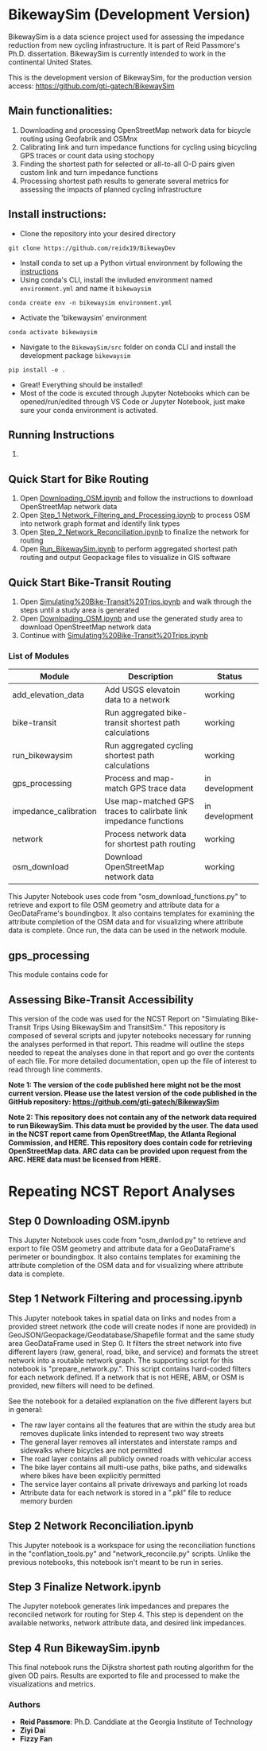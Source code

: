 # BikewaySim (Development Version)
BikewaySim is a data science project used for assessing the impedance reduction from new cycling infrastructure. It is part of Reid Passmore's Ph.D. dissertation. BikewaySim is currently intended to work in the continental United States.

This is the development version of BikewaySim, for the production version access: https://github.com/gti-gatech/BikewaySim


## Main functionalities:
1. Downloading and processing OpenStreetMap network data for bicycle routing using Geofabrik and OSMnx
1. Calibrating link and turn impedance functions for cycling using bicycling GPS traces or count data using stochopy
1. Finding the shortest path for selected or all-to-all O-D pairs given custom link and turn impedance functions
1. Processing shortest path results to generate several metrics for assessing the impacts of planned cycling infrastructure

## Install instructions:
- Clone the repository into your desired directory
```
git clone https://github.com/reidx19/BikewayDev
```
- Install conda to set up a Python virtual environment by following the [instructions](https://docs.conda.io/projects/conda/en/latest/user-guide/install/index.html)
- Using conda's CLI, install the invluded environment named `environment.yml` and name it `bikewaysim`
```
conda create env -n bikewaysim environment.yml
```
- Activate the 'bikewaysim' environment
```
conda activate bikewaysim
```
- Navigate to the `BikewaySim/src` folder on conda CLI and install the development package `bikewaysim`
```
pip install -e .
```
- Great! Everything should be installed!
- Most of the code is excuted through Jupyter Notebooks which can be opened/run/edited through VS Code or Jupyter Notebook, just make sure your conda environment is activated.
## Running Instructions

1. 

## Quick Start for Bike Routing
1. Open [Downloading_OSM.ipynb](./osm_download/Downloading_OSM.ipynb) and follow the instructions to download OpenStreetMap network data
1. Open [Step_1 Network_Filtering_and_Processing.ipynb](./network/Step_1_Network_Filtering.ipynb) to process OSM into network graph format and identify link types
1. Open [Step_2_Network_Reconciliation.ipynb](./network/Step_2_Network_Reconciliation.ipynb) to finalize the network for routing
1. Open [Run_BikewaySim.ipynb](./bikewaysim/Run_BikewaySim.ipynb) to perform aggregated shortest path routing and output Geopackage files to visualize in GIS software

## Quick Start Bike-Transit Routing
1. Open [Simulating%20Bike-Transit%20Trips.ipynb](./bike_transit/Simulating%20Bike-Transit%20Trips.ipynb) and walk through the steps until a study area is generated
1. Open [Downloading_OSM.ipynb](./osm_download/Downloading_OSM.ipynb) and use the generated study area to download OpenStreetMap network data
1. Continue with [Simulating%20Bike-Transit%20Trips.ipynb](./bike_transit/Simulating%20Bike-Transit%20Trips.ipynb)

### List of Modules

| Module                 | Description                | Status |
|------------------------|----------------------------|---|
| add_elevation_data     | Add USGS elevatoin data to a network | working  |
| bike-transit           | Run aggregated bike-transit shortest path calculations | working |                    
| run_bikewaysim         | Run aggregated cycling shortest path calculations | working |
| gps_processing         | Process and map-match GPS trace data | in development  |   
| impedance_calibration  | Use map-matched GPS traces to calirbate link impedance functions | in development |
| network                | Process network data for shortest path routing          | working
| osm_download           | Download OpenStreetMap network data             | working


This Jupyter Notebook uses code from "osm_download_functions.py" to retrieve and export to file OSM geometry and attribute data for a GeoDataFrame's boundingbox. It also contains templates for examining the attribute completion of the OSM data and for visualizing where attribute data is complete. Once run, the data can be used in the network module.

## gps_processing
This module contains code for 

## 

## Assessing Bike-Transit Accessibility




This version of the code was used for the NCST Report on "Simulating Bike-Transit Trips Using BikewaySim and TransitSim." This repository is composed of several scripts and jupyter notebooks necessary for running the analyses performed in that report. This readme will outline the steps needed to repeat the analyses done in that report and go over the contents of each file. For more detailed documentation, open up the file of interest to read through line comments.

__Note 1: The version of the code published here might not be the most current version. 
Please use the latest version of the code published in the GitHub repository:
https://github.com/gti-gatech/BikewaySim__

__Note 2: This repository does not contain any of the network data required to run BikewaySim. This data must be provided by the user. The data used in the NCST report came from OpenStreetMap, the Atlanta Regional Commission, and HERE. This repository does contain code for retrieving OpenStreetMap data. ARC data can be provided upon request from the ARC. HERE data must be licensed from HERE.__

# Repeating NCST Report Analyses

## Step 0 Downloading OSM.ipynb
This Jupyter Notebook uses code from "osm_dwnlod.py" to retrieve and export to file OSM geometry and attribute data for a GeoDataFrame's perimeter or boundingbox. It also contains templates for examining the attribute completion of the OSM data and for visualizing where attribute data is complete.

## Step 1 Network Filtering and processing.ipynb
This Jupyter notebook takes in spatial data on links and nodes from a provided street network (the code will create nodes if none are provided) in GeoJSON/Geopackage/Geodatabase/Shapefile format and the same study area GeoDataFrame used in Step 0. It filters the street network into five different layers (raw, general, road, bike, and service) and formats the street network into a routable network graph. The supporting script for this notebook is "prepare_network.py.". This script contains hard-coded filters for each network defined. If a network that is not HERE, ABM, or OSM is provided, new filters will need to be defined.

See the notebook for a detailed explanation on the five different layers but in general:

- The raw layer contains all the features that are within the study area but removes duplicate links intended to represent two way streets
- The general layer removes all interstates and interstate ramps and sidewalks where bicycles are not permitted
- The road layer contains all publicly owned roads with vehicular access
- The bike layer contains all multi-use paths, bike paths, and sidewalks where bikes have been explicitly permitted
- The service layer contains all private driveways and parking lot roads
- Attribute data for each network is stored in a ".pkl" file to reduce memory burden

## Step 2 Network Reconciliation.ipynb
This Jupyter notebook is a workspace for using the reconciliation functions in the "conflation_tools.py" and "network_reconcile.py" scripts. Unlike the previous notebooks, this notebook isn't meant to be run in series. 

## Step 3 Finalize Network.ipynb
The Jupyter notebook generates link impedances and prepares the reconciled network for routing for Step 4. This step is dependent on the available networks, network attribute data, and desired link impedances.

## Step 4 Run BikewaySim.ipynb
This final notebook runs the Dijkstra shortest path routing algorithm for the given OD pairs. Results are exported to file and processed to make the visualizations and metrics.

### Authors
- **Reid Passmore**: Ph.D. Canddiate at the Georgia Institute of Technology
- **Ziyi Dai** 
- **Fizzy Fan**
